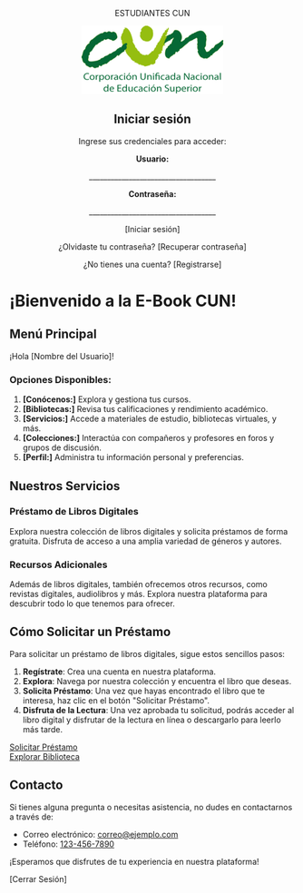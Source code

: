 <center>

ESTUDIANTES CUN

<img src="imagenes\logocun.png" width="250" height="120">

## Iniciar sesión

Ingrese sus credenciales para acceder:

**Usuario:**

\___________________________________

**Contraseña:**

\___________________________________

[Iniciar sesión]

¿Olvidaste tu contraseña? [Recuperar contraseña]

¿No tienes una cuenta? [Registrarse]
</center>

# ¡Bienvenido a la E-Book CUN!

## Menú Principal

¡Hola [Nombre del Usuario]!

### Opciones Disponibles:

1. **[Conócenos:]** Explora y gestiona tus cursos.
2. **[Bibliotecas:]** Revisa tus calificaciones y rendimiento académico.
3. **[Servicios:]** Accede a materiales de estudio, bibliotecas virtuales, y más.
4. **[Colecciones:]** Interactúa con compañeros y profesores en foros y grupos de discusión.
5. **[Perfil:]** Administra tu información personal y preferencias.

## Nuestros Servicios

### Préstamo de Libros Digitales

Explora nuestra colección de libros digitales y solicita préstamos de forma gratuita. Disfruta de acceso a una amplia variedad de géneros y autores.

### Recursos Adicionales

Además de libros digitales, también ofrecemos otros recursos, como revistas digitales, audiolibros y más. Explora nuestra plataforma para descubrir todo lo que tenemos para ofrecer.

## Cómo Solicitar un Préstamo

Para solicitar un préstamo de libros digitales, sigue estos sencillos pasos:

1. **Regístrate**: Crea una cuenta en nuestra plataforma.
2. **Explora**: Navega por nuestra colección y encuentra el libro que deseas.
3. **Solicita Préstamo**: Una vez que hayas encontrado el libro que te interesa, haz clic en el botón "Solicitar Préstamo".
4. **Disfruta de la Lectura**: Una vez aprobada tu solicitud, podrás acceder al libro digital y disfrutar de la lectura en línea o descargarlo para leerlo más tarde.

[Solicitar Préstamo](url_para_solicitar_préstamo)   
[Explorar Biblioteca](url_para_explorar_biblioteca)

## Contacto

Si tienes alguna pregunta o necesitas asistencia, no dudes en contactarnos a través de:

- Correo electrónico: [correo@ejemplo.com](mailto:correo@ejemplo.com)
- Teléfono: [123-456-7890](tel:1234567890)

¡Esperamos que disfrutes de tu experiencia en nuestra plataforma!

[Cerrar Sesión]

